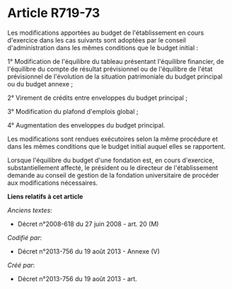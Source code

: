 # Article R719-73

Les modifications apportées au budget de l'établissement en cours d'exercice dans les cas suivants sont adoptées par le
conseil d'administration dans les mêmes conditions que le budget initial :

1° Modification de l'équilibre du tableau présentant l'équilibre financier, de l'équilibre du compte de résultat prévisionnel
ou de l'équilibre de l'état prévisionnel de l'évolution de la situation patrimoniale du budget principal ou du budget
annexe  ;

2° Virement de crédits entre enveloppes du budget principal ;

3° Modification du plafond d'emplois global ;

4° Augmentation des enveloppes du budget principal.

Les modifications sont rendues exécutoires selon la même procédure et dans les mêmes conditions que le budget initial auquel
elles se rapportent.

Lorsque l'équilibre du budget d'une fondation est, en cours d'exercice, substantiellement affecté, le président ou le
directeur de l'établissement demande au conseil de gestion de la fondation universitaire de procéder aux modifications
nécessaires.

**Liens relatifs à cet article**

_Anciens textes_:

  - Décret n°2008-618 du 27 juin 2008 - art. 20 (M)

_Codifié par_:

  - Décret n°2013-756 du 19 août 2013 -  Annexe (V)

_Créé par_:

  - Décret n°2013-756 du 19 août 2013 - art.
